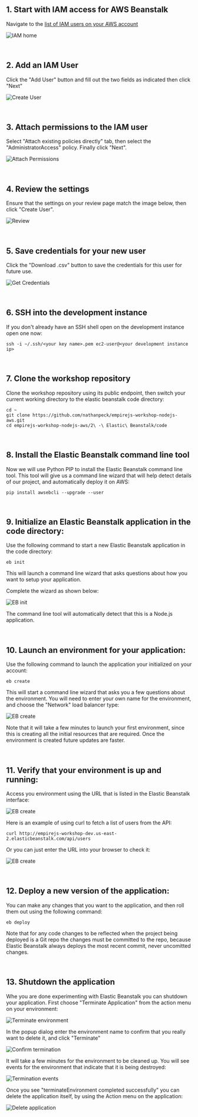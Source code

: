 ## 1. Start with IAM access for AWS Beanstalk

Navigate to the [list of IAM users on your AWS account](https://console.aws.amazon.com/iam/home#/users)

![IAM home](./images/iam-home.png)

&nbsp;

## 2. Add an IAM User

Click the "Add User" button and fill out the two fields as indicated then click "Next"

![Create User](./images/create-user.png)

&nbsp;

## 3. Attach permissions to the IAM user

Select "Attach existing policies directly" tab, then select the "AdministratorAccess" policy. Finally click "Next".

![Attach Permissions](./images/attach-permissions.png)

&nbsp;

## 4. Review the settings

Ensure that the settings on your review page match the image below, then click "Create User".

![Review](./images/review.png)

&nbsp;

## 5. Save credentials for your new user

Click the "Download .csv" button to save the credentials for this user for future use.

![Get Credentials](./images/get-credentials.png)

&nbsp;

## 6. SSH into the development instance

If you don't already have an SSH shell open on the development instance open one now:

```
ssh -i ~/.ssh/<your key name>.pem ec2-user@<your development instance ip>
```

&nbsp;

## 7. Clone the workshop repository

Clone the workshop repository using its public endpoint, then switch your current working directory to the elastic beanstalk code directory:

```
cd ~
git clone https://github.com/nathanpeck/empirejs-workshop-nodejs-aws.git
cd empirejs-workshop-nodejs-aws/2\ -\ Elastic\ Beanstalk/code
```

&nbsp;

## 8. Install the Elastic Beanstalk command line tool

Now we will use Python PIP to install the Elastic Beanstalk command line tool. This tool will give us a command line wizard that will help detect details of our project, and automatically deploy it on AWS:

```
pip install awsebcli --upgrade --user
```

&nbsp;

## 9. Initialize an Elastic Beanstalk application in the code directory:

Use the following command to start a new Elastic Beanstalk application in the code directory:

```
eb init
```

This will launch a command line wizard that asks questions about how you want to setup your application.

Complete the wizard as shown below:

![EB init](./images/configure-elastic-beanstalk.png)

The command line tool will automatically detect that this is a Node.js application.

&nbsp;

## 10. Launch an environment for your application:

Use the following command to launch the application your initialized on your account:

```
eb create
```

This will start a command line wizard that asks you a few questions about the environment. You will need to enter your own name for the environment, and choose the "Network" load balancer type:

![EB create](./images/create-environment.png)

Note that it will take a few minutes to launch your first environment, since this is creating all the initial resources that are required. Once the environment is created future updates are faster.

&nbsp;

## 11. Verify that your environment is up and running:

Access you environment using the URL that is listed in the Elastic Beanstalk interface:

![EB create](./images/environment-url.png)

Here is an example of using curl to fetch a list of users from the API:

```
curl http://empirejs-workshop-dev.us-east-2.elasticbeanstalk.com/api/users
```

Or you can just enter the URL into your browser to check it:

![EB create](./images/browser-json.png)

&nbsp;

## 12. Deploy a new version of the application:

You can make any changes that you want to the application, and then roll them out using the following command:

```
eb deploy
```

Note that for any code changes to be reflected when the project being deployed is a Git repo the changes must be committed to the repo, because Elastic Beanstalk always deploys the most recent commit, never uncomitted changes.

&nbsp;

## 13. Shutdown the application

Whe you are done experimenting with Elastic Beanstalk you can shutdown your application. First choose "Terminate Application" from the action menu on your environment:

![Terminate environment](./images/terminate-environment.png)

In the popup dialog enter the environment name to confirm that you really want to delete it, and click "Terminate"

![Confirm termination](./images/confirm-termination.png)

It will take a few minutes for the environment to be cleaned up. You will see events for the environment that indicate that it is being destroyed:

![Termination events](./images/termination-events.png)

Once you see "terminateEnvironment completed successfully" you can delete the application itself, by using the Action menu on the application:

![Delete application](./images/delete-application.png)


